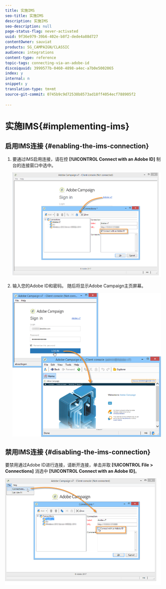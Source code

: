 ```yaml
---
title: 实施IMS
seo-title: 实施IMS
description: 实施IMS
seo-description: null
page-status-flag: never-activated
uuid: 9f36e979-39b6-402e-b8f2-dede4a88d727
contentOwner: sauviat
products: SG_CAMPAIGN/CLASSIC
audience: integrations
content-type: reference
topic-tags: connecting-via-an-adobe-id
discoiquuid: 3999577b-0460-4898-a4ec-a7b0e5002065
index: y
internal: n
snippet: y
translation-type: tm+mt
source-git-commit: 0745b9c9d72538b8573ad18ff4054ecf788905f2

---
```



# 实施IMS{#implementing-ims}

## 启用IMS连接 {#enabling-the-ims-connection}

1. 要通过IMS启用连接，请在控 **[!UICONTROL Connect with an Adobe ID]** 制台的连接窗口中选中。

   ![](assets/ims_1.png)

1. 输入您的Adobe ID和密码。 随后将显示Adobe Campaign主页屏幕。

   ![](assets/ims_2.png)

## 禁用IMS连接 {#disabling-the-ims-connection}

要禁用通过Adobe ID进行连接，请断开连接，单击并取 **[!UICONTROL File > Connections]** 消选中 **[!UICONTROL Connect with an Adobe ID]**。

![](assets/ims_4.png)

